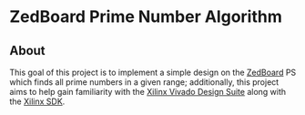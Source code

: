 # ZedBoard Prime Number Algorithm

## About

This goal of this project is to implement a simple design on the [ZedBoard][ZedBoard Product Page]
PS which finds all prime numbers in a given range; additionally, this project aims to help gain
familiarity with the [Xilinx Vivado Design Suite][Xilinx Vivado Design Suite] along with the
[Xilinx SDK][Xilinx SDK].

[ZedBoard Product Page]: http://zedboard.org/product/zedboard
[Xilinx Vivado Design Suite]: http://www.xilinx.com/products/design-tools/vivado.html
[Xilinx SDK]: https://www.xilinx.com/products/design-tools/embedded-software/sdk.html
